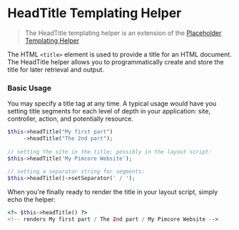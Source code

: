 # HeadTitle Templating Helper

> The HeadTitle templating helper is an extension of the [Placeholder Templating Helper](./00_Placeholder.md)

The HTML `<title>` element is used to provide a title for an HTML document. 
The HeadTitle helper allows you to programmatically create and store the title for later retrieval and output.

### Basic Usage

You may specify a title tag at any time. 
A typical usage would have you setting title segments for each level of depth in your application: site, 
controller, action, and potentially resource.

```php
$this->headTitle("My first part")
     ->headTitle("The 2nd part");
 
// setting the site in the title; possibly in the layout script:
$this->headTitle('My Pimcore Website');
 
// setting a separator string for segments:
$this->headTitle()->setSeparator(' / ');
```

When you're finally ready to render the title in your layout script, simply echo the helper:

```php
<?= $this->headTitle() ?>
<!-- renders My first part / The 2nd part / My Pimcore Website -->
```

